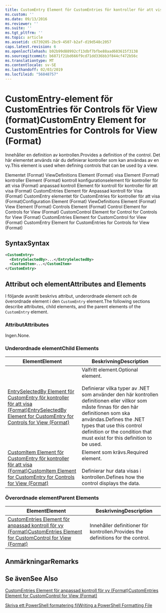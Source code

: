 ```yaml
---
title: CustomEntry Element för CustomEntries för kontroller för att visa (Format) | Microsoft Docs
ms.custom: ''
ms.date: 09/13/2016
ms.reviewer: ''
ms.suite: ''
ms.tgt_pltfrm: ''
ms.topic: article
ms.assetid: c6739205-2bc9-4507-b2af-d19d548c2057
caps.latest.revision: 6
ms.openlocfilehash: b92b99d88992cf13dbf7bfbe88aad603615f3138
ms.sourcegitcommit: b6871f21bd666f9cd71dd336bb3f844cf472b56c
ms.translationtype: MT
ms.contentlocale: sv-SE
ms.lasthandoff: 02/03/2019
ms.locfileid: "56848757"
---
```

# <a name="customentry-element-for-customentries-for-controls-for-view-format"></a><span data-ttu-id="634f2-102">CustomEntry-element för CustomEntries för Controls för View (format)</span><span class="sxs-lookup"><span data-stu-id="634f2-102">CustomEntry Element for CustomEntries for Controls for View (Format)</span></span>

<span data-ttu-id="634f2-103">Innehåller en definition av kontrollen.</span><span class="sxs-lookup"><span data-stu-id="634f2-103">Provides a definition of the control.</span></span> <span data-ttu-id="634f2-104">Det här elementet används när du definierar kontroller som kan användas av en vy.</span><span class="sxs-lookup"><span data-stu-id="634f2-104">This element is used when defining controls that can be used by a view.</span></span>

<span data-ttu-id="634f2-105">Elementet (Format) ViewDefinitions Element (Format) visa Element (Format) kontroller Element (Format) kontroll konfigurationselement för kontroller för att visa (Format) anpassad kontroll Element för kontroll för kontroller för att visa (Format) CustomEntries Element för Anpassad kontroll för Visa (Format) CustomEntry elementet för CustomEntries för kontroller för att visa (Format)</span><span class="sxs-lookup"><span data-stu-id="634f2-105">Configuration Element (Format) ViewDefinitions Element (Format) View Element (Format) Controls Element (Format) Control Element for Controls for View (Format) CustomControl Element for Control for Controls for View (Format) CustomEntries Element for CustomControl for View (Format) CustomEntry Element for CustomEntries for Controls for View (Format)</span></span>

## <a name="syntax"></a><span data-ttu-id="634f2-106">Syntax</span><span class="sxs-lookup"><span data-stu-id="634f2-106">Syntax</span></span>

```xml
<CustomEntry>
  <EntrySelectedBy>...</EntrySelectedBy>
  <CustomItem>...</CustomItem>
</CustomEntry>
```

## <a name="attributes-and-elements"></a><span data-ttu-id="634f2-107">Attribut och element</span><span class="sxs-lookup"><span data-stu-id="634f2-107">Attributes and Elements</span></span>

<span data-ttu-id="634f2-108">I följande avsnitt beskrivs attribut, underordnade element och de överordnade element i den `CustomEntry` element.</span><span class="sxs-lookup"><span data-stu-id="634f2-108">The following sections describe attributes, child elements, and the parent elements of the `CustomEntry` element.</span></span>

### <a name="attributes"></a><span data-ttu-id="634f2-109">Attribut</span><span class="sxs-lookup"><span data-stu-id="634f2-109">Attributes</span></span>

<span data-ttu-id="634f2-110">Ingen.</span><span class="sxs-lookup"><span data-stu-id="634f2-110">None.</span></span>

### <a name="child-elements"></a><span data-ttu-id="634f2-111">Underordnade element</span><span class="sxs-lookup"><span data-stu-id="634f2-111">Child Elements</span></span>

|<span data-ttu-id="634f2-112">Element</span><span class="sxs-lookup"><span data-stu-id="634f2-112">Element</span></span>|<span data-ttu-id="634f2-113">Beskrivning</span><span class="sxs-lookup"><span data-stu-id="634f2-113">Description</span></span>|
|-------------|-----------------|
|[<span data-ttu-id="634f2-114">EntrySelectedBy Element för CustomEntry för kontroller för att visa (Format)</span><span class="sxs-lookup"><span data-stu-id="634f2-114">EntrySelectedBy Element for CustomEntry for Controls for View (Format)</span></span>](./entryselectedby-element-for-customentry-for-controls-for-view-format.md)|<span data-ttu-id="634f2-115">Valfritt element.</span><span class="sxs-lookup"><span data-stu-id="634f2-115">Optional element.</span></span><br /><br /> <span data-ttu-id="634f2-116">Definierar vilka typer av .NET som använder den här kontrollen definitionen eller villkor som måste finnas för den här definitionen som ska användas.</span><span class="sxs-lookup"><span data-stu-id="634f2-116">Defines the .NET types that use this control definition or the condition that must exist for this definition to be used.</span></span>|
|[<span data-ttu-id="634f2-117">CustomItem Element för CustomEntry för kontroller för att visa (Format)</span><span class="sxs-lookup"><span data-stu-id="634f2-117">CustomItem Element for CustomEntry for Controls for View (Format)</span></span>](./customitem-element-for-customentry-for-controls-for-view-format.md)|<span data-ttu-id="634f2-118">Element som krävs.</span><span class="sxs-lookup"><span data-stu-id="634f2-118">Required element.</span></span><br /><br /> <span data-ttu-id="634f2-119">Definierar hur data visas i kontrollen.</span><span class="sxs-lookup"><span data-stu-id="634f2-119">Defines how the control displays the data.</span></span>|

### <a name="parent-elements"></a><span data-ttu-id="634f2-120">Överordnade element</span><span class="sxs-lookup"><span data-stu-id="634f2-120">Parent Elements</span></span>

|<span data-ttu-id="634f2-121">Element</span><span class="sxs-lookup"><span data-stu-id="634f2-121">Element</span></span>|<span data-ttu-id="634f2-122">Beskrivning</span><span class="sxs-lookup"><span data-stu-id="634f2-122">Description</span></span>|
|-------------|-----------------|
|[<span data-ttu-id="634f2-123">CustomEntries Element för anpassad kontroll för vy (Format)</span><span class="sxs-lookup"><span data-stu-id="634f2-123">CustomEntries Element for CustomControl for View (Format)</span></span>](./customentries-element-for-customcontrol-for-view-format.md)|<span data-ttu-id="634f2-124">Innehåller definitioner för kontrollen.</span><span class="sxs-lookup"><span data-stu-id="634f2-124">Provides the definitions for the control.</span></span>|

## <a name="remarks"></a><span data-ttu-id="634f2-125">Anmärkningar</span><span class="sxs-lookup"><span data-stu-id="634f2-125">Remarks</span></span>

## <a name="see-also"></a><span data-ttu-id="634f2-126">Se även</span><span class="sxs-lookup"><span data-stu-id="634f2-126">See Also</span></span>

[<span data-ttu-id="634f2-127">CustomEntries Element för anpassad kontroll för vy (Format)</span><span class="sxs-lookup"><span data-stu-id="634f2-127">CustomEntries Element for CustomControl for View (Format)</span></span>](./customentries-element-for-customcontrol-for-view-format.md)

[<span data-ttu-id="634f2-128">Skriva ett PowerShell formatering fil</span><span class="sxs-lookup"><span data-stu-id="634f2-128">Writing a PowerShell Formatting File</span></span>](./writing-a-powershell-formatting-file.md)
